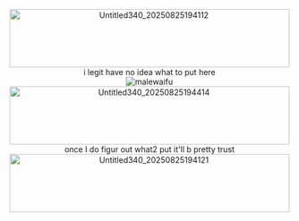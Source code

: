 <div align="center"><img width="500" height="104" alt="Untitled340_20250825194112" src="https://github.com/user-attachments/assets/867f2418-252a-4df3-890c-eae0cd0a507c" />
<div align="center"> i legit have no idea what to put here
<div align="center"> <img src="https://komarev.com/ghpvc/?username=malewaifu&label=　　ok　　&color=grey&style=pixel" alt="malewaifu" />
<div align="center"><img width="500" height="104" alt="Untitled340_20250825194414" src="https://github.com/user-attachments/assets/2da93ed5-adbd-4beb-9b02-8c25d36d51ac" />
<div align="center"> once I do figur out what2 put it'll b pretty trust
<div align="center"><img width="500" height="104" alt="Untitled340_20250825194121" src="https://github.com/user-attachments/assets/af522dcb-6191-41e5-a396-6090c5042c0b" />
